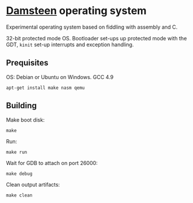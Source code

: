 # [Damsteen](http://damsteen.nl) operating system

Experimental operating system based on fiddling with assembly and C.

32-bit protected mode OS. Bootloader set-ups up protected mode with the GDT, `kinit` set-up interrupts and exception handling.

## Prequisites

OS: Debian or Ubuntu on Windows.
GCC 4.9

```
apt-get install make nasm qemu
```

## Building

Make boot disk:

```
make
```

Run:

```
make run
```

Wait for GDB to attach on port 26000:

```
make debug
```

Clean output artifacts:

```
make clean
```